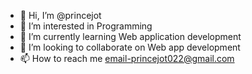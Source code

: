 - 👋 Hi, I’m @princejot
- 👀 I’m interested in Programming 
- 🌱 I’m currently learning Web application development 
- 💞️ I’m looking to collaborate on Web app development 
- 📫 How to reach me email-princejot022@gmail.com

<!---
princejot/princejot is a ✨ special ✨ repository because its `README.md` (this file) appears on your GitHub profile.
You can click the Preview link to take a look at your changes.
--->

